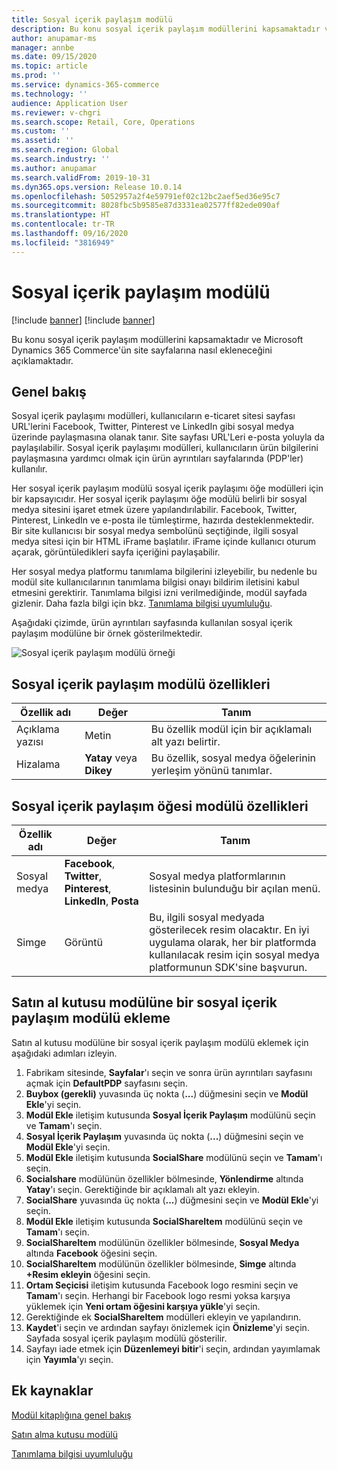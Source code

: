 ```yaml
---
title: Sosyal içerik paylaşım modülü
description: Bu konu sosyal içerik paylaşım modüllerini kapsamaktadır ve Microsoft Dynamics 365 Commerce'ün site sayfalarına nasıl ekleneceğini açıklamaktadır.
author: anupamar-ms
manager: annbe
ms.date: 09/15/2020
ms.topic: article
ms.prod: ''
ms.service: dynamics-365-commerce
ms.technology: ''
audience: Application User
ms.reviewer: v-chgri
ms.search.scope: Retail, Core, Operations
ms.custom: ''
ms.assetid: ''
ms.search.region: Global
ms.search.industry: ''
ms.author: anupamar
ms.search.validFrom: 2019-10-31
ms.dyn365.ops.version: Release 10.0.14
ms.openlocfilehash: 5052957a2f4e59791ef02c12bc2aef5ed36e95c7
ms.sourcegitcommit: 8028fbc5b9585e87d3331ea02577ff82ede090af
ms.translationtype: HT
ms.contentlocale: tr-TR
ms.lasthandoff: 09/16/2020
ms.locfileid: "3816949"
---
```

# <a name="social-share-module"></a>Sosyal içerik paylaşım modülü

[!include [banner](includes/banner.md)]
[!include [banner](includes/preview-banner.md)]

Bu konu sosyal içerik paylaşım modüllerini kapsamaktadır ve Microsoft Dynamics 365 Commerce'ün site sayfalarına nasıl ekleneceğini açıklamaktadır.

## <a name="overview"></a>Genel bakış

Sosyal içerik paylaşımı modülleri, kullanıcıların e-ticaret sitesi sayfası URL'lerini Facebook, Twitter, Pinterest ve LinkedIn gibi sosyal medya üzerinde paylaşmasına olanak tanır. Site sayfası URL'Leri e-posta yoluyla da paylaşılabilir. Sosyal içerik paylaşımı modülleri, kullanıcıların ürün bilgilerini paylaşmasına yardımcı olmak için ürün ayrıntıları sayfalarında (PDP'ler) kullanılır.

Her sosyal içerik paylaşım modülü sosyal içerik paylaşımı öğe modülleri için bir kapsayıcıdır. Her sosyal içerik paylaşımı öğe modülü belirli bir sosyal medya sitesini işaret etmek üzere yapılandırılabilir. Facebook, Twitter, Pinterest, LinkedIn ve e-posta ile tümleştirme, hazırda desteklenmektedir. Bir site kullanıcısı bir sosyal medya sembolünü seçtiğinde, ilgili sosyal medya sitesi için bir HTML iFrame başlatılır. iFrame içinde kullanıcı oturum açarak, görüntüledikleri sayfa içeriğini paylaşabilir.

Her sosyal medya platformu tanımlama bilgilerini izleyebilir, bu nedenle bu modül site kullanıcılarının tanımlama bilgisi onayı bildirim iletisini kabul etmesini gerektirir. Tanımlama bilgisi izni verilmediğinde, modül sayfada gizlenir. Daha fazla bilgi için bkz. [Tanımlama bilgisi uyumluluğu](cookie-compliance.md).

Aşağıdaki çizimde, ürün ayrıntıları sayfasında kullanılan sosyal içerik paylaşım modülüne bir örnek gösterilmektedir.

![Sosyal içerik paylaşım modülü örneği](./media/ecommerce-socialshare.png)

## <a name="social-share-module-properties"></a>Sosyal içerik paylaşım modülü özellikleri

| Özellik adı             | Değer                 | Tanım |
|---------------------------|-----------------------|-------------|
| Açıklama yazısı                  | Metin | Bu özellik modül için bir açıklamalı alt yazı belirtir. |
| Hizalama | **Yatay** veya **Dikey**  | Bu özellik, sosyal medya öğelerinin yerleşim yönünü tanımlar. |

## <a name="social-share-item-module-properties"></a>Sosyal içerik paylaşım öğesi modülü özellikleri
| Özellik adı             | Değer                 | Tanım |
|---------------------------|-----------------------|-------------|
| Sosyal medya              | **Facebook**, **Twitter**, **Pinterest**, **LinkedIn**, **Posta** | Sosyal medya platformlarının listesinin bulunduğu bir açılan menü. |
| Simge |Görüntü    | Bu, ilgili sosyal medyada gösterilecek resim olacaktır. En iyi uygulama olarak, her bir platformda kullanılacak resim için sosyal medya platformunun SDK'sine başvurun. |

## <a name="add-a-social-share-module-to-a-buy-box-module"></a>Satın al kutusu modülüne bir sosyal içerik paylaşım modülü ekleme

Satın al kutusu modülüne bir sosyal içerik paylaşım modülü eklemek için aşağıdaki adımları izleyin.

1. Fabrikam sitesinde, **Sayfalar**'ı seçin ve sonra ürün ayrıntıları sayfasını açmak için **DefaultPDP** sayfasını seçin. 
1. **Buybox (gerekli)** yuvasında üç nokta (**...**) düğmesini seçin ve **Modül Ekle**'yi seçin.
1. **Modül Ekle** iletişim kutusunda **Sosyal İçerik Paylaşım** modülünü seçin ve **Tamam**'ı seçin.
1. **Sosyal İçerik Paylaşım** yuvasında üç nokta (**...**) düğmesini seçin ve **Modül Ekle**'yi seçin.
1. **Modül Ekle** iletişim kutusunda **SocialShare** modülünü seçin ve **Tamam**'ı seçin.
1. **Socialshare** modülünün özellikler bölmesinde, **Yönlendirme** altında **Yatay**'ı seçin. Gerektiğinde bir açıklamalı alt yazı ekleyin.
1. **SocialShare** yuvasında üç nokta (**...**) düğmesini seçin ve **Modül Ekle**'yi seçin.
1. **Modül Ekle** iletişim kutusunda **SocialShareItem** modülünü seçin ve **Tamam**'ı seçin.
1. **SocialShareItem** modülünün özellikler bölmesinde, **Sosyal Medya** altında **Facebook** öğesini seçin.
1. **SocialShareItem** modülünün özellikler bölmesinde, **Simge** altında **+Resim ekleyin** öğesini seçin.
1. **Ortam Seçicisi** iletişim kutusunda Facebook logo resmini seçin ve **Tamam**'ı seçin. Herhangi bir Facebook logo resmi yoksa karşıya yüklemek için **Yeni ortam öğesini karşıya yükle**'yi seçin.
1. Gerektiğinde ek **SocialShareItem** modülleri ekleyin ve yapılandırın.
1. **Kaydet**'i seçin ve ardından sayfayı önizlemek için **Önizleme**'yi seçin. Sayfada sosyal içerik paylaşım modülü gösterilir.
1. Sayfayı iade etmek için **Düzenlemeyi bitir**'i seçin, ardından yayımlamak için **Yayımla**'yı seçin.

## <a name="additional-resources"></a>Ek kaynaklar

[Modül kitaplığına genel bakış](starter-kit-overview.md)

[Satın alma kutusu modülü](add-buy-box.md)

[Tanımlama bilgisi uyumluluğu](cookie-compliance.md)

